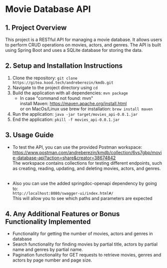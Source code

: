 # Movie Database API

## 1. Project Overview

This project is a RESTful API for managing a movie database. It allows users to perform CRUD operations on movies, actors, and genres. The API is built using Spring Boot and uses a SQLite database for storing the data.

## 2. Setup and Installation Instructions

1. Clone the repository: `git clone https://gitea.kood.tech/andreberezin/kmdb.git`
2. Navigate to the project directory using `cd` 
3. Build the application with all dependencies: `mvn package`
   * In case "command not found: mvn" \
       install Maven: https://maven.apache.org/install.html \
       or on MacOs/Linux use brew for installation: `brew install maven`
4. Run the application: `java -jar target/movies_api-0.0.1.jar`
5. End the application: `pkill -f movies_api-0.0.1.jar`

## 3. Usage Guide
* To test the API, you can use the provided Postman workspace: \
    https://www.postman.com/andreberezin/kmdb/collection/6vs7gbp/movie-database-api?action=share&creator=38674842 \
    The workspace contains collections for testing different endpoints, such as creating, reading, updating, and deleting movies, actors, and genres.
  &nbsp;


 * Also you can use the added springdoc-openapi dependency by going to: \
    `http://localhost:8080/swagger-ui/index.html#/` \
    This will allow you to see which paths and parameters are expected

## 4. Any Additional Features or Bonus Functionality Implemented
- Functionality for getting the number of movies, actors and genres in database
- Search functionality for finding movies by partial title, actors by partial name and genres by partial name.
- Pagination functionality for GET requests to retrieve movies, genres and actors by page number and page size.